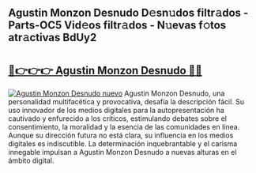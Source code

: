 ## Agustin Monzon Desnudo D𝚎sn𝚞dos filtr𝚊dos - Parts-OC5 Vid𝚎os filtr𝚊dos - N𝚞evas f𝚘tos atr𝚊ctivas BdUy2

# <h2><a href="http://mb7t6yi.tromn.icu/?c=Agustin+Monzon+Desnudo">🔗👉👉👉 Agustin Monzon Desnudo 🔗🔗</a></h2>

[![Agustin Monzon Desnudo nuevo](https://i.imgur.com/pEAQMta.gif)](http://mb7t6yi.tromn.icu/?c=Agustin+Monzon+Desnudo)
Agustin Monzon Desnudo, una personalidad multifacética y provocativa, desafía la descripción fácil. Su uso innovador de los medios digitales para la autopresentación ha cautivado y enfurecido a los críticos, estimulando debates sobre el consentimiento, la moralidad y la esencia de las comunidades en línea. Aunque su dirección futura no está clara, su influencia en los medios digitales es indiscutible. La determinación inquebrantable y el carisma innegable impulsan a Agustin Monzon Desnudo a nuevas alturas en el ámbito digital.
